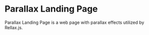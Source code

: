 # Parallax Landing Page
Parallax Landing Page is a web page with parallax effects utilized by Rellax.js.
